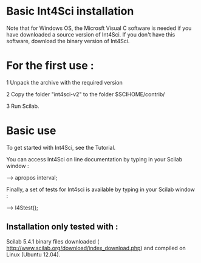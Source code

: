 Basic Int4Sci installation
=================

Note that for Windows OS, the Microsft Visual C software is needed if you have downloaded a source version of Int4Sci. If you don't have this software, download the binary version of Int4Sci.

For the first use :
=================

1 Unpack the archive with the required version

2 Copy the folder "int4sci-v2" to the folder $SCIHOME/contrib/

3 Run Scilab.

Basic use
=================

To get started with Int4Sci, see the Tutorial.

You can access Int4Sci on line documentation by typing in your Scilab window :

--> apropos interval;

Finally, a set of tests for Int4sci is available by typing in your Scilab window :

--> I4Stest();

Installation only tested with :
-------------------------------

Scilab 5.4.1 binary files downloaded ( http://www.scilab.org/download/index_download.php)
and compiled on Linux (Ubuntu 12.04).
